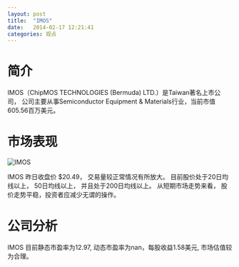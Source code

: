 ```yaml
---
layout: post
title:  "IMOS"
date:   2014-02-17 12:21:41
categories: 观点
---
```


# 简介
IMOS（ChipMOS TECHNOLOGIES (Bermuda) LTD.）是Taiwan著名上市公司，
公司主要从事Semiconductor Equipment & Materials行业，当前市值605.56百万美元。

# 市场表现

![IMOS](http://finviz.com/chart.ashx?t=IMOS&ty=c&ta=1&p=d&s=l)

IMOS 昨日收盘价 $20.49，
交易量较正常情况有所放大。
目前股价处于20日均线以上，
50日均线以上，
并且处于200日均线以上。
从短期市场走势来看，
股价走势平稳，投资者应减少无谓的操作。

# 公司分析
IMOS 目前静态市盈率为12.97, 动态市盈率为nan，每股收益1.58美元,
市场估值较为合理。
